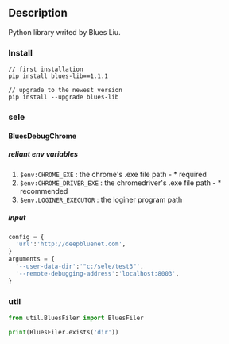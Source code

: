 ## Description
Python library writed by Blues Liu.

### Install
```
// first installation 
pip install blues-lib==1.1.1

// upgrade to the newest version
pip install --upgrade blues-lib
```

### sele
#### BluesDebugChrome

##### reliant env variables
1. `$env:CHROME_EXE` : the chrome's .exe file path - * required
2. `$env:CHROME_DRIVER_EXE` : the chromedriver's .exe file path - * recommended
3. `$env.LOGINER_EXECUTOR` : the loginer program path

##### input
```py
config = {
  'url':'http://deepbluenet.com',
}
arguments = {
  '--user-data-dir':'"c:/sele/test3"',
  '--remote-debugging-address':'localhost:8003',
}
```


### util
```py
from util.BluesFiler import BluesFiler

print(BluesFiler.exists('dir'))
```